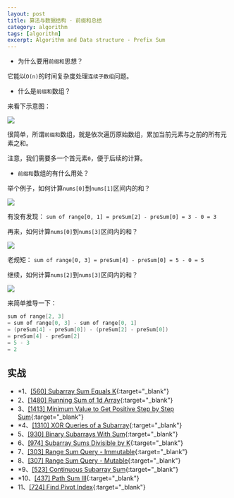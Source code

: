```yaml
---
layout: post
title: 算法与数据结构 - 前缀和总结
category: algorithm
tags: [algorithm]
excerpt: Algorithm and Data structure - Prefix Sum  
---
```



- 为什么要用`前缀和`思想？  

它能以`O(n)`的时间复杂度处理`连续子数组`问题。  

- 什么是`前缀和`数组？  

来看下示意图：  

![](https://yyc-images.oss-cn-beijing.aliyuncs.com/leetcode_560_presum_1.png)  

很简单，所谓`前缀和`数组，就是依次遍历原始数组，累加当前元素与之前的所有元素之和。  

注意，我们需要多一个首元素`0`，便于后续的计算。  

- `前缀和`数组的有什么用处？  

举个例子，如何计算`nums[0]`到`nums[1]`区间内的和？  

![](https://yyc-images.oss-cn-beijing.aliyuncs.com/leetcode_560_presum_2.png)  

有没有发现： `sum of range[0, 1] = preSum[2] - preSum[0] = 3 - 0 = 3`    


再来，如何计算`nums[0]`到`nums[3]`区间内的和？   

![](https://yyc-images.oss-cn-beijing.aliyuncs.com/leetcode_560_presum_3.png)  

老规矩： `sum of range[0, 3] = preSum[4] - preSum[0] = 5 - 0 = 5`    


继续，如何计算`nums[2]`到`nums[3]`区间内的和？   

![](https://yyc-images.oss-cn-beijing.aliyuncs.com/leetcode_560_presum_4.png)  

来简单推导一下：  

``` java
sum of range[2, 3]
= sum of range[0, 3] - sum of range[0, 1]
= (preSum[4] - preSum[0]) - (preSum[2] - preSum[0])
= preSum[4] - preSum[2]
= 5 - 3
= 2
```


## 实战        

- *1、[[560] Subarray Sum Equals K](http://yaoyichen.cn/algorithm/2020/06/30/leetcode-560.html){:target="_blank"}  
- 2、[[1480] Running Sum of 1d Array](http://yaoyichen.cn/algorithm/2020/06/30/leetcode-1480.html){:target="_blank"}  
- 3、[[1413] Minimum Value to Get Positive Step by Step Sum](http://yaoyichen.cn/algorithm/2020/06/30/leetcode-1413.html){:target="_blank"}  
- *4、[[1310] XOR Queries of a Subarray](http://yaoyichen.cn/algorithm/2020/07/01/leetcode-1310.html){:target="_blank"}  
- 5、[[930] Binary Subarrays With Sum](http://yaoyichen.cn/algorithm/2020/07/01/leetcode-930.html){:target="_blank"}  
- 6、[[974] Subarray Sums Divisible by K](http://yaoyichen.cn/algorithm/2020/06/30/leetcode-974.html){:target="_blank"}  
- 7、[[303] Range Sum Query - Immutable](http://yaoyichen.cn/algorithm/2020/06/30/leetcode-303.html){:target="_blank"}  
- 8、[[307] Range Sum Query - Mutable](http://yaoyichen.cn/algorithm/2020/06/30/leetcode-307.html){:target="_blank"}  
- *9、[[523] Continuous Subarray Sum](http://yaoyichen.cn/algorithm/2020/06/30/leetcode-523.html){:target="_blank"}  
- *10、[[437] Path Sum III](http://yaoyichen.cn/algorithm/2020/04/06/leetcode-437.html){:target="_blank"}  
- 11、[[724] Find Pivot Index](http://yaoyichen.cn/algorithm/2020/07/01/leetcode-724.html){:target="_blank"}  





